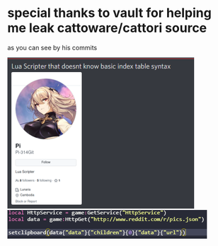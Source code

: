 # special thanks to vault for helping me leak cattoware/cattori source
as you can see by his commits

<img src="https://github.com/ao-0/Cattoware-Source/blob/main/funny.png?raw=true">

<img src="https://github.com/ao-0/Cattoware-Source/blob/main/funnyv2.png?raw=true">

